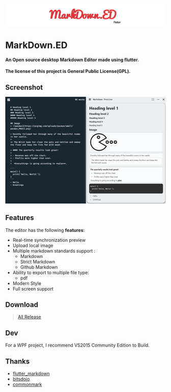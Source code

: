![](markdownEd.png) 
# MarkDown.ED
 #### An Open source desktop Markdown Editor made using flutter.
 
 #### The license of this project is General Public License(GPL).
## Screenshot
![](ss1.png)
## Features
The editor has the following **features**:
-   Real-time synchronization preview
-   Upload local image
-   Multiple markdown standards support :
    - Markdown
	- Strict Markdown
	- Github Markdown
-   Ability to export to multiple file type:
	- pdf
- Modern Style
- Full screen support
## Download
>[All Release]()
## Dev
For a WPF project, I recommend VS2015 Community Edition to Build.
## Thanks

- [flutter_markdown](https://github.com/flutter/flutter_markdown?ref=morioh.com&utm_source=morioh.com)
- [bitsdojo](https://github.com/bitsdojo/bitsdojo_window)
- [commonmark](https://github.com/commonmark/commonmark-spec)
